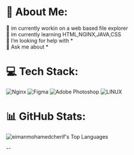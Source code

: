 # 💫 About Me:
🔭 im currently workin on a web based file explorer<br>🌱 im currently learning HTML,NGINX,JAVA,CSS <br>🤝 I’m looking for help with *<br>💬 Ask me about *




# 💻 Tech Stack:
![Nginx](https://img.shields.io/badge/nginx-%23009639.svg?style=for-the-badge&logo=nginx&logoColor=white) ![Figma](https://img.shields.io/badge/figma-%23F24E1E.svg?style=for-the-badge&logo=figma&logoColor=white) ![Adobe Photoshop](https://img.shields.io/badge/adobe%20photoshop-%2331A8FF.svg?style=for-the-badge&logo=adobe%20photoshop&logoColor=white) ![LINUX](https://img.shields.io/badge/Linux-FCC624?style=for-the-badge&logo=linux&logoColor=black)
# 📊 GitHub Stats:
![eimanmohamedcherif's Top Languages](https://github-readme-stats.vercel.app/api/top-langs/?username=eimanmohamedcherif&theme=vue-dark&show_icons=true&hide_border=true&layout=compact)



--
